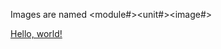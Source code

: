 Images are named <module#><unit#><image#>

<a href="http://example.com/" target="_blank">Hello, world!</a>


